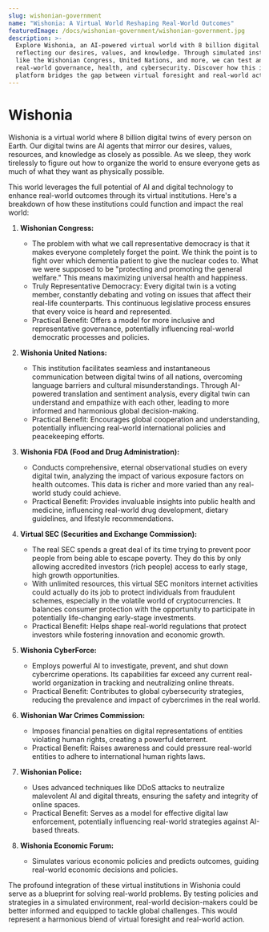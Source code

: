 ```yaml
---
slug: wishonian-government
name: "Wishonia: A Virtual World Reshaping Real-World Outcomes"
featuredImage: /docs/wishonian-government/wishonian-government.jpg
description: >-
  Explore Wishonia, an AI-powered virtual world with 8 billion digital twins
  reflecting our desires, values, and knowledge. Through simulated institutions
  like the Wishonian Congress, United Nations, and more, we can test and improve
  real-world governance, health, and cybersecurity. Discover how this innovative
  platform bridges the gap between virtual foresight and real-world action!
---
```


# Wishonia

Wishonia is a virtual world where 8 billion digital twins of every person on Earth.
Our digital twins are AI agents that mirror our desires, values, resources, and knowledge as closely as possible.
As we sleep, they work tirelessly to figure out how to organize the world to ensure everyone gets as much of what they want as physically possible.

This world leverages the full potential of AI and digital technology to enhance real-world outcomes through its virtual institutions. Here's a breakdown of how these institutions could function and impact the real world:

1. **Wishonian Congress:**

   - The problem with what we call representative democracy is that it makes everyone completely forget the point. We think the point is to fight over which dementia patient to give the nuclear codes to. What we were supposed to be "protecting and promoting the general welfare." This means maximizing universal health and happiness.
   - Truly Representative Democracy: Every digital twin is a voting member, constantly debating and voting on issues that affect their real-life counterparts. This continuous legislative process ensures that every voice is heard and represented.
   - Practical Benefit: Offers a model for more inclusive and representative governance, potentially influencing real-world democratic processes and policies.

2. **Wishonia United Nations:**

   - This institution facilitates seamless and instantaneous communication between digital twins of all nations, overcoming language barriers and cultural misunderstandings. Through AI-powered translation and sentiment analysis, every digital twin can understand and empathize with each other, leading to more informed and harmonious global decision-making.
   - Practical Benefit: Encourages global cooperation and understanding, potentially influencing real-world international policies and peacekeeping efforts.

3. **Wishonia FDA (Food and Drug Administration):**

   - Conducts comprehensive, eternal observational studies on every digital twin, analyzing the impact of various exposure factors on health outcomes. This data is richer and more varied than any real-world study could achieve.
   - Practical Benefit: Provides invaluable insights into public health and medicine, influencing real-world drug development, dietary guidelines, and lifestyle recommendations.

4. **Virtual SEC (Securities and Exchange Commission):**

   - The real SEC spends a great deal of its time trying to prevent poor people from being able to escape poverty. They do this by only allowing accredited investors (rich people) access to early stage, high growth opportunities.
   - With unlimited resources, this virtual SEC monitors internet activities could actually do its job to protect individuals from fraudulent schemes, especially in the volatile world of cryptocurrencies. It balances consumer protection with the opportunity to participate in potentially life-changing early-stage investments.
   - Practical Benefit: Helps shape real-world regulations that protect investors while fostering innovation and economic growth.

5. **Wishonia CyberForce:**

   - Employs powerful AI to investigate, prevent, and shut down cybercrime operations. Its capabilities far exceed any current real-world organization in tracking and neutralizing online threats.
   - Practical Benefit: Contributes to global cybersecurity strategies, reducing the prevalence and impact of cybercrimes in the real world.

6. **Wishonian War Crimes Commission:**

   - Imposes financial penalties on digital representations of entities violating human rights, creating a powerful deterrent.
   - Practical Benefit: Raises awareness and could pressure real-world entities to adhere to international human rights laws.

7. **Wishonian Police:**

   - Uses advanced techniques like DDoS attacks to neutralize malevolent AI and digital threats, ensuring the safety and integrity of online spaces.
   - Practical Benefit: Serves as a model for effective digital law enforcement, potentially influencing real-world strategies against AI-based threats.

8. **Wishonia Economic Forum:**
   - Simulates various economic policies and predicts outcomes, guiding real-world economic decisions and policies.

The profound integration of these virtual institutions in Wishonia could serve as a blueprint for solving real-world problems. By testing policies and strategies in a simulated environment, real-world decision-makers could be better informed and equipped to tackle global challenges. This would represent a harmonious blend of virtual foresight and real-world action.
